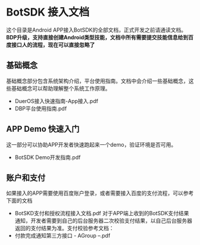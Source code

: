# BotSDK 接入文档
这个目录是Android APP接入BotSDK的全部文档，正式开发之前请通读文档。
**BDP升级，支持直接创建Android类型技能，文档中所有需要提交技能信息给到百度接口人的流程，现在可以直接忽略了**

## 基础概念
基础概念部分包含系统架构介绍，平台使用指南。文档中会介绍一些基础概念，这些基础概念可以帮助理解整个系统工作原理。
 - DuerOS接入快速指南-App接入.pdf
 - DBP平台使用指南.pdf
## APP Demo 快速入门
这一部分可以协助APP开发者快速跑起来一个demo，验证环境是否可用。
 - BotSDK Demo开发指南.pdf
## 账户和支付
如果接入的APP需要使用百度账户登录，或者需要接入百度的支付流程，可以参考下面的文档
 - BotSKD支付和授权流程接入文档.pdf
对于APP端上收到的BotSDK支付结果通知，开发者需要到自己的后台服务器二次校验支付结果，以自己后台服务器返回的支付结果为准。支付校验参考文档：
 - 付款完成通知第三方接口 - AGroup –.pdf

